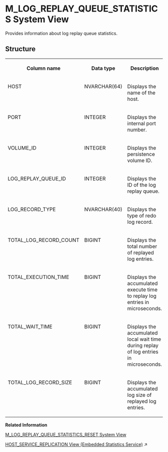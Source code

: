 <!-- loio3cbd0818857a483dbfc21e6802a6f148 -->

# M\_LOG\_REPLAY\_QUEUE\_STATISTICS System View

Provides information about log replay queue statistics.



<a name="loio3cbd0818857a483dbfc21e6802a6f148__M_LOG_REPLAY_QUEUE_STATISTICS"/>

## Structure


<table>
<tr>
<th valign="top">

Column name

</th>
<th valign="top">

Data type

</th>
<th valign="top">

Description

</th>
</tr>
<tr>
<td valign="top">

HOST

</td>
<td valign="top">

NVARCHAR\(64\)

</td>
<td valign="top">

Displays the name of the host.

</td>
</tr>
<tr>
<td valign="top">

PORT

</td>
<td valign="top">

INTEGER

</td>
<td valign="top">

Displays the internal port number.

</td>
</tr>
<tr>
<td valign="top">

VOLUME\_ID

</td>
<td valign="top">

INTEGER

</td>
<td valign="top">

Displays the persistence volume ID.

</td>
</tr>
<tr>
<td valign="top">

LOG\_REPLAY\_QUEUE\_ID

</td>
<td valign="top">

INTEGER

</td>
<td valign="top">

Displays the ID of the log replay queue.

</td>
</tr>
<tr>
<td valign="top">

LOG\_RECORD\_TYPE

</td>
<td valign="top">

NVARCHAR\(40\)

</td>
<td valign="top">

Displays the type of redo log record.

</td>
</tr>
<tr>
<td valign="top">

TOTAL\_LOG\_RECORD\_COUNT

</td>
<td valign="top">

BIGINT

</td>
<td valign="top">

Displays the total number of replayed log entries.

</td>
</tr>
<tr>
<td valign="top">

TOTAL\_EXECUTION\_TIME

</td>
<td valign="top">

BIGINT

</td>
<td valign="top">

Displays the accumulated execute time to replay log entries in microseconds.

</td>
</tr>
<tr>
<td valign="top">

TOTAL\_WAIT\_TIME

</td>
<td valign="top">

BIGINT

</td>
<td valign="top">

Displays the accumulated local wait time during replay of log entries in microseconds.

</td>
</tr>
<tr>
<td valign="top">

TOTAL\_LOG\_RECORD\_SIZE

</td>
<td valign="top">

BIGINT

</td>
<td valign="top">

Displays the accumulated log size of replayed log entries.

</td>
</tr>
</table>

**Related Information**  


[M\_LOG\_REPLAY\_QUEUE\_STATISTICS\_RESET System View](m-log-replay-queue-statistics-reset-system-view-2382dd1.md "Provides information about log replay queue statistics.")

[HOST_SERVICE_REPLICATION View (Embedded Statistics Service)](https://help.sap.com/viewer/323c57a017234d47a0e7da3e22345822/2023_4_QRC/en-US/7df5ea067be947e7b0b09a13234f1d80.html "Specifies the service replication statistics per host.") :arrow_upper_right:

